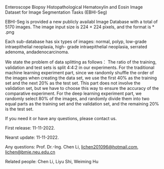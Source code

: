 Enteroscope Biopsy Histopathological Hematoxylin and Eosin Image Dataset for Image Segmentation Tasks (EBHI-Seg)

EBHI-Seg is  provided a new publicly availabl Image Database with a 
total of 5170 images.
The image input size is 224 × 224 pixels, and the format is * .png

Each sub-database has six types of images: normal, polyp, low-grade intraepithelial neoplasia, high- grade intraepithelial neoplasia, serrated adenoma, andadenocarcinoma.

We state the problem of data splitting as follows： The ratio of the training, validation and test sets is split 4:4:2  in our experiments. For the traditional machine learning experiment part, since we randomly shuffle the order of the images when creating the data set, we use the first 40% as the training set and the next 20% as the test set. This part does not involve the validation set, but we have to choose this way to ensure the accuracy of the comparative experiment. For the deep learning experiment part, we randomly select 80% of the images, and randomly divide them into two equal parts as the training set and the validation set, and the remaining 20% is the test set.


If you need it or have any questions, please contact us.

First release: 11-11-2022.

Nearst update: 11-11-2022.

Any questions: Prof. Dr.-Ing. Chen Li, lichen201096@hotmail.com, lichen@bmie.neu.edu.cn

Related people: Chen Li, Liyu Shi, Weiming Hu